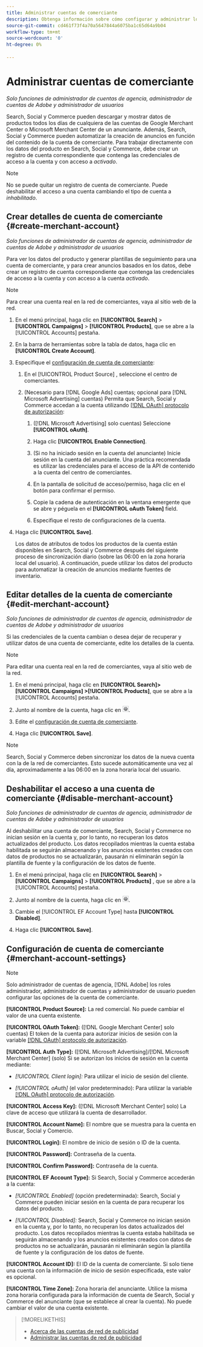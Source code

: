 ```yaml
---
title: Administrar cuentas de comerciante
description: Obtenga información sobre cómo configurar y administrar los detalles de la cuenta de un centro de comerciantes.
source-git-commit: cd461f73f4a70a5647844a6075ba1c65d64a9b04
workflow-type: tm+mt
source-wordcount: '0'
ht-degree: 0%

---
```


# Administrar cuentas de comerciante

*Solo funciones de administrador de cuentas de agencia, administrador de cuentas de Adobe y administrador de usuarios*

Search, Social y Commerce pueden descargar y mostrar datos de productos todos los días de cualquiera de las cuentas de Google Merchant Center o Microsoft Merchant Center de un anunciante. Además, Search, Social y Commerce pueden automatizar la creación de anuncios en función del contenido de la cuenta de comerciante. Para trabajar directamente con los datos del producto en Search, Social y Commerce, debe crear un registro de cuenta correspondiente que contenga las credenciales de acceso a la cuenta y con acceso a *activado*.

>[!NOTE]
>
>No se puede quitar un registro de cuenta de comerciante. Puede deshabilitar el acceso a una cuenta cambiando el tipo de cuenta a *inhabilitado*.

## Crear detalles de cuenta de comerciante {#create-merchant-account}

*Solo funciones de administrador de cuentas de agencia, administrador de cuentas de Adobe y administrador de usuarios*

Para ver los datos del producto y generar plantillas de seguimiento para una cuenta de comerciante, y para crear anuncios basados en los datos, debe crear un registro de cuenta correspondiente que contenga las credenciales de acceso a la cuenta y con acceso a la cuenta *activado*.

>[!NOTE]
>
>Para crear una cuenta real en la red de comerciantes, vaya al sitio web de la red.

1. En el menú principal, haga clic en **[!UICONTROL Search]** \> **[!UICONTROL Campaigns]** \> **[!UICONTROL Products]**, que se abre a la [!UICONTROL Accounts] pestaña.

1. En la barra de herramientas sobre la tabla de datos, haga clic en **[!UICONTROL Create Account]**.

1. Especifique el [configuración de cuenta de comerciante](#merchant-account-settings):

   1. En el [!UICONTROL Product Source] , seleccione el centro de comerciantes.

   1. (Necesario para [!DNL Google Ads] cuentas; opcional para [!DNL Microsoft Advertising] cuentas) Permita que Search, Social y Commerce accedan a la cuenta utilizando [[!DNL OAuth] protocolo de autorización](http://tools.ietf.org/html/draft-ietf-oauth-v2-22):

      1. ([!DNL Microsoft Advertising] solo cuentas) Seleccione **[!UICONTROL oAuth]**.

      1. Haga clic **[!UICONTROL Enable Connection]**.

      1. (Si no ha iniciado sesión en la cuenta del anunciante) Inicie sesión en la cuenta del anunciante. Una práctica recomendada es utilizar las credenciales para el acceso de la API de contenido a la cuenta del centro de comerciantes.

      1. En la pantalla de solicitud de acceso/permiso, haga clic en el botón para confirmar el permiso.

      1. Copie la cadena de autenticación en la ventana emergente que se abre y péguela en el **[!UICONTROL oAuth Token]** field.

      1. Especifique el resto de configuraciones de la cuenta.

1. Haga clic **[!UICONTROL Save]**.

   Los datos de atributos de todos los productos de la cuenta están disponibles en Search, Social y Commerce después del siguiente proceso de sincronización diario (sobre las 06:00 en la zona horaria local del usuario). A continuación, puede utilizar los datos del producto para automatizar la creación de anuncios mediante fuentes de inventario.

## Editar detalles de la cuenta de comerciante {#edit-merchant-account}

*Solo funciones de administrador de cuentas de agencia, administrador de cuentas de Adobe y administrador de usuarios*

Si las credenciales de la cuenta cambian o desea dejar de recuperar y utilizar datos de una cuenta de comerciante, edite los detalles de la cuenta.

>[!NOTE]
>
>Para editar una cuenta real en la red de comerciantes, vaya al sitio web de la red.

1. En el menú principal, haga clic en **[!UICONTROL Search]\> [!UICONTROL Campaigns] \>[!UICONTROL Products]**, que se abre a la [!UICONTROL Accounts] pestaña.

1. Junto al nombre de la cuenta, haga clic en ![Ver/editar configuración](/help/search-social-commerce/assets/settings.png "Ver/editar configuración").

1. Edite el [configuración de cuenta de comerciante](#merchant-account-settings).

1. Haga clic **[!UICONTROL Save]**.

>[!NOTE]
>
>Search, Social y Commerce deben sincronizar los datos de la nueva cuenta con la de la red de comerciantes. Esto sucede automáticamente una vez al día, aproximadamente a las 06:00 en la zona horaria local del usuario.

## Deshabilitar el acceso a una cuenta de comerciante {#disable-merchant-account}

*Solo funciones de administrador de cuentas de agencia, administrador de cuentas de Adobe y administrador de usuarios*

Al deshabilitar una cuenta de comerciante, Search, Social y Commerce no inician sesión en la cuenta y, por lo tanto, no recuperan los datos actualizados del producto. Los datos recopilados mientras la cuenta estaba habilitada se seguirán almacenando y los anuncios existentes creados con datos de productos no se actualizarán, pausarán ni eliminarán según la plantilla de fuente y la configuración de los datos de fuente.

1. En el menú principal, haga clic en **[!UICONTROL Search]** \> **[!UICONTROL Campaigns]** \> **[!UICONTROL Products]** , que se abre a la [!UICONTROL Accounts] pestaña.

1. Junto al nombre de la cuenta, haga clic en ![Ver/editar configuración](/help/search-social-commerce/assets/settings.png "Ver/editar configuración").

1. Cambie el [!UICONTROL EF Account Type] hasta **[!UICONTROL Disabled]**.

1. Haga clic **[!UICONTROL Save]**.

## Configuración de cuenta de comerciante {#merchant-account-settings}

>[!NOTE]
>
>Solo administrador de cuentas de agencia, [!DNL Adobe] los roles administrador, administrador de cuentas y administrador de usuario pueden configurar las opciones de la cuenta de comerciante.

**[!UICONTROL Product Source]:** La red comercial. No puede cambiar el valor de una cuenta existente.

**[!UICONTROL OAuth Token]:** ([!DNL Google Merchant Center] solo cuentas) El token de la cuenta para autorizar inicios de sesión con la variable [[!DNL OAuth] protocolo de autorización](http://tools.ietf.org/html/draft-ietf-oauth-v2-22).

**[!UICONTROL Auth Type]:** ([!DNL Microsoft Advertising]/[!DNL Microsoft Merchant Center] (solo) Si se autorizan los inicios de sesión en la cuenta mediante:

* *[!UICONTROL Client login]:* Para utilizar el inicio de sesión del cliente.

* *[!UICONTROL oAuth]* (el valor predeterminado): Para utilizar la variable [[!DNL OAuth] protocolo de autorización](http://tools.ietf.org/html/draft-ietf-oauth-v2-22).

**[!UICONTROL Access Key]:** ([!DNL Microsoft Merchant Center] solo) La clave de acceso que utilizará la cuenta de desarrollador.

**[!UICONTROL Account Name]:** El nombre que se muestra para la cuenta en Buscar, Social y Comercio.

**[!UICONTROL Login]:** El nombre de inicio de sesión o ID de la cuenta.

**[!UICONTROL Password]:** Contraseña de la cuenta.

**[!UICONTROL Confirm Password]:** Contraseña de la cuenta.

**[!UICONTROL EF Account Type]:** Si Search, Social y Commerce accederán a la cuenta:

* *[!UICONTROL Enabled]* (opción predeterminada): Search, Social y Commerce pueden iniciar sesión en la cuenta de para recuperar los datos del producto.

* *[!UICONTROL Disabled]:* Search, Social y Commerce no inician sesión en la cuenta y, por lo tanto, no recuperan los datos actualizados del producto. Los datos recopilados mientras la cuenta estaba habilitada se seguirán almacenando y los anuncios existentes creados con datos de productos no se actualizarán, pausarán ni eliminarán según la plantilla de fuente y la configuración de los datos de fuente.

**[!UICONTROL Account ID]:** El ID de la cuenta de comerciante. Si solo tiene una cuenta con la información de inicio de sesión especificada, este valor es opcional.

**[!UICONTROL Time Zone]:** Zona horaria del anunciante. Utilice la misma zona horaria configurada para la información de cuenta de Search, Social y Commerce del anunciante (que se establece al crear la cuenta). No puede cambiar el valor de una cuenta existente.

>[!MORELIKETHIS]
>
>* [Acerca de las cuentas de red de publicidad](ad-network-account-about.md)
>* [Administrar las cuentas de red de publicidad](ad-network-account-manage.md)

